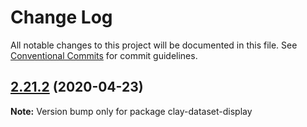 # Change Log

All notable changes to this project will be documented in this file.
See [Conventional Commits](https://conventionalcommits.org) for commit guidelines.

## [2.21.2](https://github.com/liferay/clay/tree/master/packages/clay-dataset-display/compare/v2.21.1...v2.21.2) (2020-04-23)

**Note:** Version bump only for package clay-dataset-display
